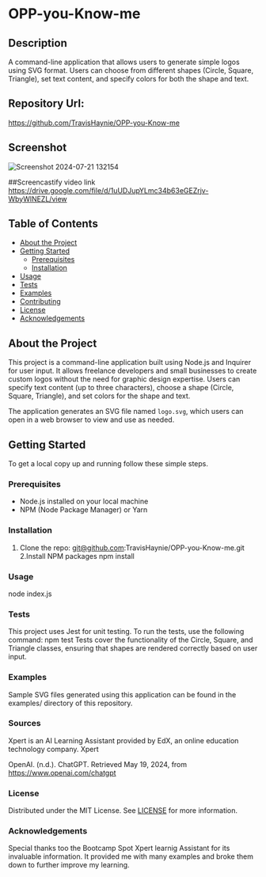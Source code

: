 # OPP-you-Know-me


## Description

A command-line application that allows users to generate simple logos using SVG format. Users can choose from different shapes (Circle, Square, Triangle), set text content, and specify colors for both the shape and text.

## Repository Url:
https://github.com/TravisHaynie/OPP-you-Know-me

## Screenshot
![Screenshot 2024-07-21 132154](https://github.com/user-attachments/assets/0c488e72-a5f6-453e-b10c-0c4b62f4b9f5)

##Screencastify video link
https://drive.google.com/file/d/1uUDJupYLmc34b63eGEZrjv-WbyWlNEZL/view



## Table of Contents

- [About the Project](#about-the-project)
- [Getting Started](#getting-started)
  - [Prerequisites](#prerequisites)
  - [Installation](#installation)
- [Usage](#usage)
- [Tests](#tests)
- [Examples](#examples)
- [Contributing](#contributing)
- [License](#license)
- [Acknowledgements](#acknowledgements)

## About the Project

This project is a command-line application built using Node.js and Inquirer for user input. It allows freelance developers and small businesses to create custom logos without the need for graphic design expertise. Users can specify text content (up to three characters), choose a shape (Circle, Square, Triangle), and set colors for the shape and text.

The application generates an SVG file named `logo.svg`, which users can open in a web browser to view and use as needed.

## Getting Started

To get a local copy up and running follow these simple steps.

### Prerequisites

- Node.js installed on your local machine
- NPM (Node Package Manager) or Yarn

### Installation

1. Clone the repo:
 git@github.com:TravisHaynie/OPP-you-Know-me.git
2.Install NPM packages
 npm install

### Usage
node index.js


### Tests
This project uses Jest for unit testing. To run the tests, use the following command:
npm test
Tests cover the functionality of the Circle, Square, and Triangle classes, ensuring that shapes are rendered correctly based on user input.

### Examples
Sample SVG files generated using this application can be found in the examples/ directory of this repository.

### Sources
Xpert is an AI Learning Assistant provided by EdX, an online education technology company. Xpert

OpenAI. (n.d.). ChatGPT. Retrieved May 19, 2024, from https://www.openai.com/chatgpt

### License
Distributed under the MIT License. See [LICENSE](LICENSE) for more information.

### Acknowledgements
Special thanks too the Bootcamp Spot Xpert learnig Assistant for its invaluable information. It provided me with many examples and broke them down to further improve my learning.

